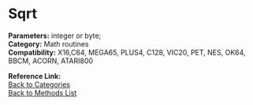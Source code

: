 # Sqrt

**Parameters:** integer or byte;  
**Category:** Math routines  
**Compatibility:** X16,C64, MEGA65, PLUS4, C128, VIC20, PET,  NES, OK64, BBCM, ACORN, ATARI800  

**Reference Link:**  
[Back to Categories](../categories/math_routines.md)  
[Back to Methods List](../../SUMMARY.md)
